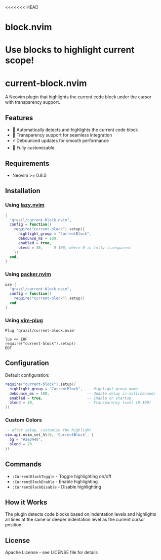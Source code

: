 <<<<<<< HEAD
# block.nvim
Use blocks to highlight current scope! 
=======
# current-block.nvim

A Neovim plugin that highlights the current code block under the cursor with transparency support.

## Features

- 🎯 Automatically detects and highlights the current code block
- 🎨 Transparency support for seamless integration
- ⚡ Debounced updates for smooth performance
- 🔧 Fully customizable

## Requirements

- Neovim >= 0.8.0

## Installation

### Using [lazy.nvim](https://github.com/folke/lazy.nvim)
```lua
{
  "qrazil/current-block.nvim",
  config = function()
    require("current-block").setup({
      highlight_group = "CurrentBlock",
      debounce_ms = 100,
      enabled = true,
      blend = 30,  -- 0-100, where 0 is fully transparent
    })
  end,
}
```

### Using [packer.nvim](https://github.com/wbthomason/packer.nvim)
```lua
use {
  "qrazil/current-block.nvim",
  config = function()
    require("current-block").setup()
  end
}
```

### Using [vim-plug](https://github.com/junegunn/vim-plug)
```vim
Plug 'qrazil/current-block.nvim'

lua << EOF
require("current-block").setup()
EOF
```

## Configuration

Default configuration:
```lua
require("current-block").setup({
  highlight_group = "CurrentBlock",  -- Highlight group name
  debounce_ms = 100,                 -- Update delay in milliseconds
  enabled = true,                    -- Enable on startup
  blend = 30,                        -- Transparency level (0-100)
})
```

### Custom Colors
```lua
-- After setup, customize the highlight
vim.api.nvim_set_hl(0, 'CurrentBlock', { 
  bg = "#2e3440", 
  blend = 20 
})
```

## Commands

- `:CurrentBlockToggle` - Toggle highlighting on/off
- `:CurrentBlockEnable` - Enable highlighting
- `:CurrentBlockDisable` - Disable highlighting

## How it Works

The plugin detects code blocks based on indentation levels and highlights all lines at the same or deeper indentation level as the current cursor position.

## License

Apache License - see LICENSE file for details
